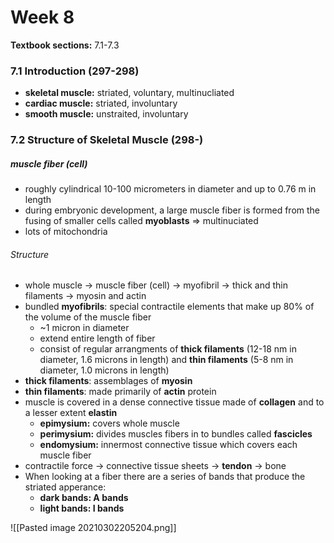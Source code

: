 # Week 8
**Textbook sections:** 7.1-7.3

### 7.1 Introduction (297-298)

- **skeletal muscle:** striated, voluntary, multinucliated
- **cardiac muscle:** striated, involuntary
- **smooth muscle:** unstraited, involuntary

### 7.2 Structure of Skeletal Muscle (298-)

##### muscle fiber (cell)

- roughly cylindrical 10-100 micrometers in diameter and up to 0.76 m in length
- during embryonic development, a large muscle fiber is formed from the fusing of smaller cells called **myoblasts** => multinuciated
- lots of mitochondria

###### Structure

- whole muscle -> muscle fiber (cell) -> myofibril -> thick and thin filaments -> myosin and actin
- bundled **myofibrils**: special contractile elements that make up 80% of the volume of the muscle fiber
	- ~1 micron in diameter
	- extend entire length of fiber
	- consist of regular arrangments of **thick filaments** (12-18 nm in diameter, 1.6 microns in length) and **thin filaments** (5-8 nm in diameter, 1.0 microns in length)
- **thick filaments**: assemblages of **myosin**
- **thin filaments**: made primarily of **actin** protein
- muscle is covered in a dense connective tissue made of **collagen** and to a lesser extent **elastin**
	- **epimysium:** covers whole muscle
	- **perimysium:** divides muscles fibers in to bundles called **fascicles**
	- **endomysium:** innermost connective tissue which covers each muscle fiber
- contractile force -> connective tissue sheets -> **tendon** -> bone
- When looking at a fiber there are a series of bands that produce the striated apperance:
	- **dark bands: A bands**
	- **light bands: I bands**

![[Pasted image 20210302205204.png]]
